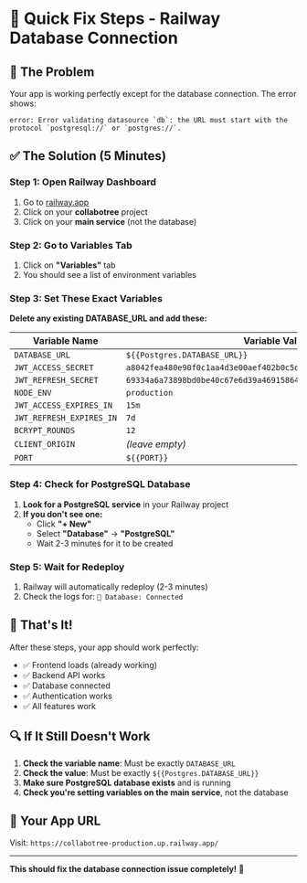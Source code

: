 # 🚀 Quick Fix Steps - Railway Database Connection

## 🎯 The Problem
Your app is working perfectly except for the database connection. The error shows:
```
error: Error validating datasource `db`: the URL must start with the protocol `postgresql://` or `postgres://`.
```

## ✅ The Solution (5 Minutes)

### Step 1: Open Railway Dashboard
1. Go to [railway.app](https://railway.app)
2. Click on your **collabotree** project
3. Click on your **main service** (not the database)

### Step 2: Go to Variables Tab
1. Click on **"Variables"** tab
2. You should see a list of environment variables

### Step 3: Set These Exact Variables

**Delete any existing DATABASE_URL and add these:**

| Variable Name | Variable Value |
|---------------|----------------|
| `DATABASE_URL` | `${{Postgres.DATABASE_URL}}` |
| `JWT_ACCESS_SECRET` | `a8042fea480e90f0c1aa4d3e00aef402b0c5d2e16d02d0123a60b29e38c19782` |
| `JWT_REFRESH_SECRET` | `69334a6a73898bd0be40c67e6d39a46915864a883b318e0b56eac00e96ddfd9e` |
| `NODE_ENV` | `production` |
| `JWT_ACCESS_EXPIRES_IN` | `15m` |
| `JWT_REFRESH_EXPIRES_IN` | `7d` |
| `BCRYPT_ROUNDS` | `12` |
| `CLIENT_ORIGIN` | *(leave empty)* |
| `PORT` | `${{PORT}}` |

### Step 4: Check for PostgreSQL Database
1. **Look for a PostgreSQL service** in your Railway project
2. **If you don't see one:**
   - Click **"+ New"**
   - Select **"Database"** → **"PostgreSQL"**
   - Wait 2-3 minutes for it to be created

### Step 5: Wait for Redeploy
1. Railway will automatically redeploy (2-3 minutes)
2. Check the logs for: `💾 Database: Connected`

## 🎉 That's It!

After these steps, your app should work perfectly:
- ✅ Frontend loads (already working)
- ✅ Backend API works
- ✅ Database connected
- ✅ Authentication works
- ✅ All features work

## 🔍 If It Still Doesn't Work

1. **Check the variable name**: Must be exactly `DATABASE_URL`
2. **Check the value**: Must be exactly `${{Postgres.DATABASE_URL}}`
3. **Make sure PostgreSQL database exists** and is running
4. **Check you're setting variables on the main service**, not the database

## 📱 Your App URL
Visit: `https://collabotree-production.up.railway.app/`

---

**This should fix the database connection issue completely!** 🚀
